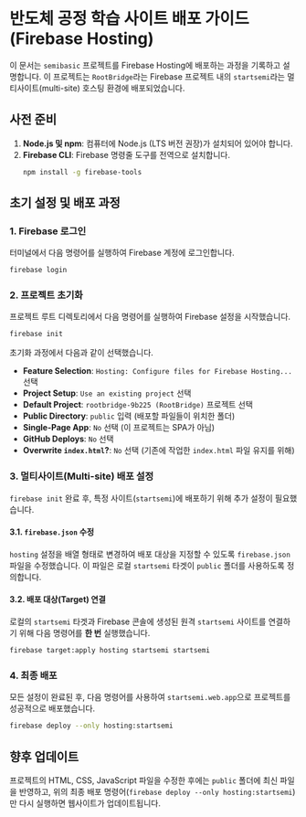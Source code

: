 # 반도체 공정 학습 사이트 배포 가이드 (Firebase Hosting)

이 문서는 `semibasic` 프로젝트를 Firebase Hosting에 배포하는 과정을 기록하고 설명합니다. 이 프로젝트는 `RootBridge`라는 Firebase 프로젝트 내의 `startsemi`라는 멀티사이트(multi-site) 호스팅 환경에 배포되었습니다.

## 사전 준비

1.  **Node.js 및 npm**: 컴퓨터에 Node.js (LTS 버전 권장)가 설치되어 있어야 합니다.
2.  **Firebase CLI**: Firebase 명령줄 도구를 전역으로 설치합니다.
    ```bash
    npm install -g firebase-tools
    ```

## 초기 설정 및 배포 과정

### 1. Firebase 로그인

터미널에서 다음 명령어를 실행하여 Firebase 계정에 로그인합니다.

```bash
firebase login
```

### 2. 프로젝트 초기화

프로젝트 루트 디렉토리에서 다음 명령어를 실행하여 Firebase 설정을 시작했습니다.

```bash
firebase init
```

초기화 과정에서 다음과 같이 선택했습니다.

-   **Feature Selection**: `Hosting: Configure files for Firebase Hosting...` 선택
-   **Project Setup**: `Use an existing project` 선택
-   **Default Project**: `rootbridge-9b225 (RootBridge)` 프로젝트 선택
-   **Public Directory**: `public` 입력 (배포할 파일들이 위치한 폴더)
-   **Single-Page App**: `No` 선택 (이 프로젝트는 SPA가 아님)
-   **GitHub Deploys**: `No` 선택
-   **Overwrite `index.html`?**: `No` 선택 (기존에 작업한 `index.html` 파일 유지를 위해)

### 3. 멀티사이트(Multi-site) 배포 설정

`firebase init` 완료 후, 특정 사이트(`startsemi`)에 배포하기 위해 추가 설정이 필요했습니다.

#### 3.1. `firebase.json` 수정

`hosting` 설정을 배열 형태로 변경하여 배포 대상을 지정할 수 있도록 `firebase.json` 파일을 수정했습니다. 이 파일은 로컬 `startsemi` 타겟이 `public` 폴더를 사용하도록 정의합니다.

#### 3.2. 배포 대상(Target) 연결

로컬의 `startsemi` 타겟과 Firebase 콘솔에 생성된 원격 `startsemi` 사이트를 연결하기 위해 다음 명령어를 **한 번** 실행했습니다.

```bash
firebase target:apply hosting startsemi startsemi
```

### 4. 최종 배포

모든 설정이 완료된 후, 다음 명령어를 사용하여 `startsemi.web.app`으로 프로젝트를 성공적으로 배포했습니다.

```bash
firebase deploy --only hosting:startsemi
```

## 향후 업데이트

프로젝트의 HTML, CSS, JavaScript 파일을 수정한 후에는 `public` 폴더에 최신 파일을 반영하고, 위의 최종 배포 명령어(`firebase deploy --only hosting:startsemi`)만 다시 실행하면 웹사이트가 업데이트됩니다.